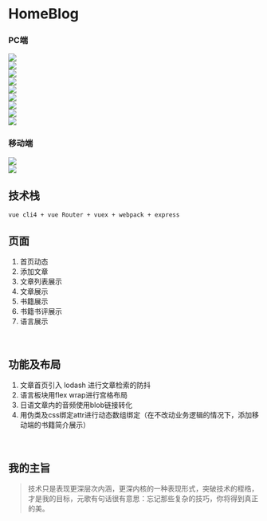# HomeBlog

### PC端

<img src="https://cdn.homeblog.top/uPic/ttvbUW.png">
<br>
<img src="https://cdn.homeblog.top/uPic/5RX0yf.png">
<br>

<img src="https://cdn.homeblog.top/uPic/jgRbUk.png">

<br>

<img src="https://cdn.homeblog.top/uPic/i6iGWV.png">

<br>

<img src="https://cdn.homeblog.top/uPic/N2Ni8f.png">

<br>

<img src="https://cdn.homeblog.top/uPic/ak9jXf.png">

<br>

<img src="https://cdn.homeblog.top/uPic/5mI8oz.png">

<br>

<img src="https://cdn.homeblog.top/uPic/9oQqOf.png">

<br>

<img src="https://cdn.homeblog.top/uPic/OHXJsP.png">

<br>

### 移动端

<img src="https://cdn.homeblog.top/uPic/rYU6vj.png">

<br>

<img src="https://cdn.homeblog.top/uPic/vvPi6a.png">

<br>


## 技术栈

```
vue cli4 + vue Router + vuex + webpack + express
```

## 页面

1. 首页动态
2. 添加文章
3. 文章列表展示
4. 文章展示
5. 书籍展示
6. 书籍书评展示
7. 语言展示

<br>

## 功能及布局

1. 文章首页引入 lodash 进行文章检索的防抖
2. 语言板块用flex wrap进行宫格布局
3. 日语文章内的音频使用blob链接转化
4. 用伪类及css绑定attr进行动态数组绑定（在不改动业务逻辑的情况下，添加移动端的书籍简介展示）

<br>

## 我的主旨

> 技术只是表现更深层次内涵，更深内核的一种表现形式，突破技术的桎梏，才是我的目标，元歌有句话很有意思：忘记那些复杂的技巧，你将得到真正的美。